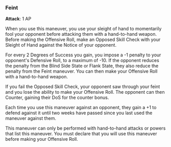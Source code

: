 ### Feint
**Attack**: 1 AP

When you use this maneuver, you use your sleight of hand to momentarily fool your opponent before attacking them with a hand-to-hand weapon. Before making the Offensive Roll, make an Opposed Skill Check with your Sleight of Hand against the Notice of your opponent.

For every 2 Degrees of Success you gain, you impose a -1 penalty to your opponent's Defensive Roll, to a maximum of -10. If the opponent reduces the penalty from the Blind Side State or Flank State, they also reduce the penalty from the Feint maneuver. You can then make your Offensive Roll with a hand-to-hand weapon.

If you fail the Opposed Skill Check, your opponent saw through your feint and you lose the ability to make your Offensive Roll. The opponent can then Counter, gaining their DoS for the counter bonus.

Each time you use this maneuver against an opponent, they gain a +1 to defend against it until two weeks have passed since you last used the maneuver against them.

This maneuver can only be performed with hand-to-hand attacks or powers that list this maneuver. You must declare that you will use this maneuver before making your Offensive Roll.